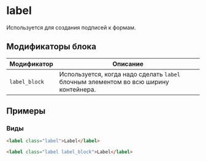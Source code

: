 # label

Используется для создания подписей к формам.

## Модификаторы блока

| Модификатор | Описание |
|-------------|----------|
| `label_block` | Используется, когда надо сделать `label` блочным элементом во всю ширину контейнера. |


## Примеры

### Виды
```html
<label class="label">Label</label>

<label class="label label_block">Label</label>
```

